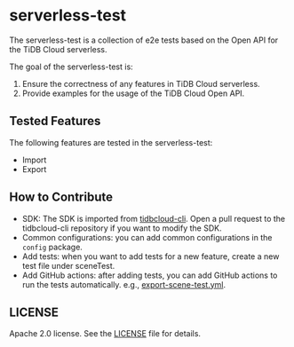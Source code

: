 # serverless-test

The serverless-test is a collection of e2e tests based on the Open API for the TiDB Cloud serverless.

The goal of the serverless-test is:

1. Ensure the correctness of any features in TiDB Cloud serverless.
2. Provide examples for the usage of the TiDB Cloud Open API.

## Tested Features

The following features are tested in the serverless-test:

- Import
- Export

## How to Contribute

- SDK: The SDK is imported from [tidbcloud-cli](https://github.com/tidbcloud/tidbcloud-cli/tree/main/pkg). Open a pull request to the tidbcloud-cli repository if you want to modify the SDK. 
- Common configurations: you can add common configurations in the `config` package.
- Add tests: when you want to add tests for a new feature, create a new test file under sceneTest.
- Add GitHub actions: after adding tests, you can add GitHub actions to run the tests automatically. e.g., [export-scene-test.yml](.github/workflows/export-scene-test.yml).

## LICENSE

Apache 2.0 license. See the [LICENSE](LICENSE) file for details.
